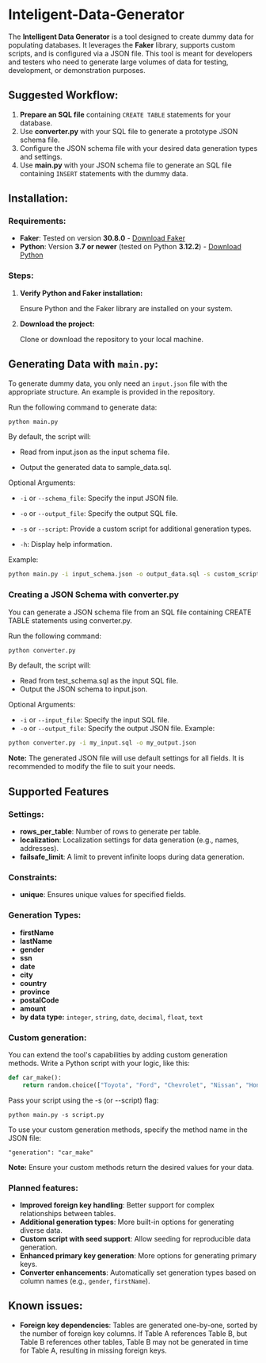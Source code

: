 # Inteligent-Data-Generator

The **Intelligent Data Generator** is a tool designed to create dummy data for populating databases. It leverages the **Faker** library, supports custom scripts, and is configured via a JSON file. This tool is meant for developers and testers who need to generate large volumes of data for testing, development, or demonstration purposes.

## Suggested Workflow:
1. **Prepare an SQL file** containing `CREATE TABLE` statements for your database.
2. Use **converter.py** with your SQL file to generate a prototype JSON schema file.
3. Configure the JSON schema file with your desired data generation types and settings.
4. Use **main.py** with your JSON schema file to generate an SQL file containing `INSERT` statements with the dummy data.

## Installation:

### Requirements:
- **Faker**: Tested on version **30.8.0** - [Download Faker](https://pypi.org/project/Faker/30.8.0/)
- **Python**: Version **3.7 or newer** (tested on Python **3.12.2**) - [Download Python](https://www.python.org/downloads/)

### Steps:

1. **Verify Python and Faker installation:**

    Ensure Python and the Faker library are installed on your system.

2. **Download the project:**
   
    Clone or download the repository to your local machine.
  
## Generating Data with `main.py`:

To generate dummy data, you only need an `input.json` file with the appropriate structure. An example is provided in the repository.

Run the following command to generate data:

```bash
python main.py
```
By default, the script will:

- Read from input.json as the input schema file.

- Output the generated data to sample_data.sql.

Optional Arguments:

- `-i` or `--schema_file`: Specify the input JSON file.

- `-o` or `--output_file`: Specify the output SQL file.

- `-s` or `--script`: Provide a custom script for additional generation types.

- `-h`: Display help information.

Example:
```bash
python main.py -i input_schema.json -o output_data.sql -s custom_script.py
```

### Creating a JSON Schema with converter.py
You can generate a JSON schema file from an SQL file containing CREATE TABLE statements using converter.py.

Run the following command:
```bash
python converter.py
```
By default, the script will:

- Read from test_schema.sql as the input SQL file.
- Output the JSON schema to input.json.

Optional Arguments:

- `-i` or `--input_file`: Specify the input SQL file.
- `-o` or `--output_file`: Specify the output JSON file.
Example:
```bash
python converter.py -i my_input.sql -o my_output.json
```
**Note:** The generated JSON file will use default settings for all fields. It is recommended to modify the file to suit your needs.

## Supported Features

### Settings:
- **rows_per_table**: Number of rows to generate per table.
- **localization**: Localization settings for data generation (e.g., names, addresses).
- **failsafe_limit**: A limit to prevent infinite loops during data generation.

### Constraints:
- **unique**: Ensures unique values for specified fields.

### Generation Types:
- **firstName**
- **lastName**
- **gender**
- **ssn**
- **date**
- **city**
- **country**
- **province**
- **postalCode**
- **amount**
- **by data type:** `integer`, `string`, `date`, `decimal`, `float`, `text`

### Custom generation:
You can extend the tool's capabilities by adding custom generation methods. Write a Python script with your logic, like this:

```python
def car_make():
    return random.choice(["Toyota", "Ford", "Chevrolet", "Nissan", "Honda", "Jeep", "Dodge", "Subaru", "Hyundai", "BMW"])
```

Pass your script using the -s (or --script) flag:
```
python main.py -s script.py
```
To use your custom generation methods, specify the method name in the JSON file:
```
"generation": "car_make"
```
**Note:** Ensure your custom methods return the desired values for your data.

### Planned features:
- **Improved foreign key handling**: Better support for complex relationships between tables.
- **Additional generation types**: More built-in options for generating diverse data.
- **Custom script with seed support**: Allow seeding for reproducible data generation.
- **Enhanced primary key generation**: More options for generating primary keys.
- **Converter enhancements**: Automatically set generation types based on column names (e.g., `gender`, `firstName`).

## Known issues:
- **Foreign key dependencies**: Tables are generated one-by-one, sorted by the number of foreign key columns. If Table A references Table B, but Table B references other tables, Table B may not be generated in time for Table A, resulting in missing foreign keys.
